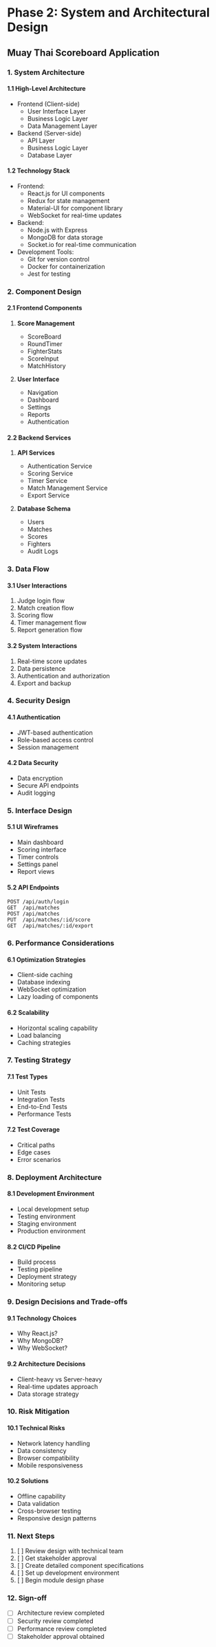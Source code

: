 # Phase 2: System and Architectural Design
## Muay Thai Scoreboard Application

### 1. System Architecture

#### 1.1 High-Level Architecture
- Frontend (Client-side)
  - User Interface Layer
  - Business Logic Layer
  - Data Management Layer
- Backend (Server-side)
  - API Layer
  - Business Logic Layer
  - Database Layer

#### 1.2 Technology Stack
- Frontend:
  - React.js for UI components
  - Redux for state management
  - Material-UI for component library
  - WebSocket for real-time updates
- Backend:
  - Node.js with Express
  - MongoDB for data storage
  - Socket.io for real-time communication
- Development Tools:
  - Git for version control
  - Docker for containerization
  - Jest for testing

### 2. Component Design

#### 2.1 Frontend Components
1. **Score Management**
   - ScoreBoard
   - RoundTimer
   - FighterStats
   - ScoreInput
   - MatchHistory

2. **User Interface**
   - Navigation
   - Dashboard
   - Settings
   - Reports
   - Authentication

#### 2.2 Backend Services
1. **API Services**
   - Authentication Service
   - Scoring Service
   - Timer Service
   - Match Management Service
   - Export Service

2. **Database Schema**
   - Users
   - Matches
   - Scores
   - Fighters
   - Audit Logs

### 3. Data Flow

#### 3.1 User Interactions
1. Judge login flow
2. Match creation flow
3. Scoring flow
4. Timer management flow
5. Report generation flow

#### 3.2 System Interactions
1. Real-time score updates
2. Data persistence
3. Authentication and authorization
4. Export and backup

### 4. Security Design

#### 4.1 Authentication
- JWT-based authentication
- Role-based access control
- Session management

#### 4.2 Data Security
- Data encryption
- Secure API endpoints
- Audit logging

### 5. Interface Design

#### 5.1 UI Wireframes
- Main dashboard
- Scoring interface
- Timer controls
- Settings panel
- Report views

#### 5.2 API Endpoints
```
POST /api/auth/login
GET  /api/matches
POST /api/matches
PUT  /api/matches/:id/score
GET  /api/matches/:id/export
```

### 6. Performance Considerations

#### 6.1 Optimization Strategies
- Client-side caching
- Database indexing
- WebSocket optimization
- Lazy loading of components

#### 6.2 Scalability
- Horizontal scaling capability
- Load balancing
- Caching strategies

### 7. Testing Strategy

#### 7.1 Test Types
- Unit Tests
- Integration Tests
- End-to-End Tests
- Performance Tests

#### 7.2 Test Coverage
- Critical paths
- Edge cases
- Error scenarios

### 8. Deployment Architecture

#### 8.1 Development Environment
- Local development setup
- Testing environment
- Staging environment
- Production environment

#### 8.2 CI/CD Pipeline
- Build process
- Testing pipeline
- Deployment strategy
- Monitoring setup

### 9. Design Decisions and Trade-offs

#### 9.1 Technology Choices
- Why React.js?
- Why MongoDB?
- Why WebSocket?

#### 9.2 Architecture Decisions
- Client-heavy vs Server-heavy
- Real-time updates approach
- Data storage strategy

### 10. Risk Mitigation

#### 10.1 Technical Risks
- Network latency handling
- Data consistency
- Browser compatibility
- Mobile responsiveness

#### 10.2 Solutions
- Offline capability
- Data validation
- Cross-browser testing
- Responsive design patterns

### 11. Next Steps

1. [ ] Review design with technical team
2. [ ] Get stakeholder approval
3. [ ] Create detailed component specifications
4. [ ] Set up development environment
5. [ ] Begin module design phase

### 12. Sign-off

- [ ] Architecture review completed
- [ ] Security review completed
- [ ] Performance review completed
- [ ] Stakeholder approval obtained
